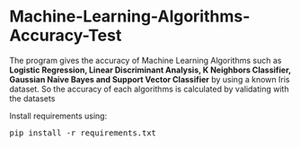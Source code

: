 # Machine-Learning-Algorithms-Accuracy-Test
  The program gives the accuracy of Machine Learning Algorithms such as <b>Logistic Regression, Linear Discriminant Analysis, K Neighbors Classifier, Gaussian Naive Bayes and Support Vector Classifier</b> by using a known Iris dataset. So the accuracy of each algorithms is calculated by validating with the datasets

Install requirements using:

 <tt>pip install -r requirements.txt </tt>
